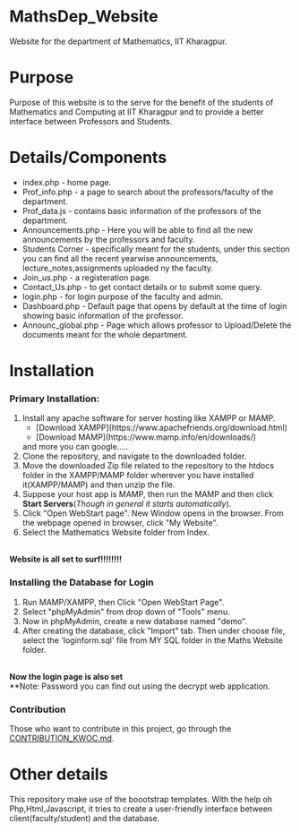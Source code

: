 # MathsDep_Website
Website for the department of Mathematics, IIT Kharagpur.

# Purpose
Purpose of this website is to the serve for the benefit of the students of Mathematics and Computing at IIT Kharagpur and to provide a better interface between Professors and Students.

# Details/Components
<ul>
  <li>index.php - home page.<br></li>
  <li>Prof_info.php - a page to search about the professors/faculty of the department.<br></li>
  <li>Prof_data.js - contains basic information of the professors of the department.<br></li>
<li>Announcements.php - Here you will be able to find all the new announcements by the professors and faculty.<br></li>
<li>Students Corner - specifically meant for the students, under this section you can find all the recent yearwise announcements,                               lecture_notes,assignments uploaded ny the faculty.<br></li>
  <li>Join_us.php - a registeration page.<br></li>
  <li>Contact_Us.php - to get contact details or to submit some query.<br></li>
  <li>login.php - for login purpose of the faculty and admin.<br></li>
  <li>Dashboard.php - Default page that opens by default at the time of login showing basic information of the professor.<br></li>
  <li>Announc_global.php - Page which allows professor to Upload/Delete the documents meant for the whole department.<br></li>
  </ul>

# Installation
### Primary Installation:
1. Install any apache software for server hosting like XAMPP or MAMP.
    <ul>
    <li>[Download XAMPP](https://www.apachefriends.org/download.html)</li>
    <li>[Download MAMP](https://www.mamp.info/en/downloads/)</li>
    </ul>
    and more you can google.....<br> 
2. Clone the repository, and navigate to the downloaded folder.<br>
3. Move the downloaded Zip file related to the repository to the htdocs folder in the XAMPP/MAMP folder wherever you have installed          it(XAMPP/MAMP) and then unzip the file.<br>
4. Suppose your host app is MAMP, then run the MAMP and then click <b>Start Servers</b>(<i>Though in general it starts automatically</i>).<br>
5. Click "Open WebStart page". New Window opens in the browser. From the webpage opened in browser, click "My Website".<br>
6. Select the Mathematics Website folder from Index.<br>
  <br>
  <t><b>Website is all set to surf!!!!!!!!</b><br>

### Installing the Database for Login
1. Run MAMP/XAMPP, then Click "Open WebStart Page".<br>
2. Select "phpMyAdmin" from drop down of "Tools" menu.<br>
3. Now in phpMyAdmin, create a new database named "demo".<br>
4. After creating the database, click "Import" tab. Then under choose file, select the 'loginform.sql' file from MY SQL folder in the Maths Website folder.<br>
<br>
<b> Now the login page is also set </b>
<br>
**Note: Password you can find out using the decrypt web application.

### Contribution
Those who want to contribute in this project, go through the [CONTRIBUTION_KWOC.md](https://github.com/AdarshKumar712/MathsDep_Website/blob/kwoc/CONTRIBUTION_KWOC.md).

# Other details
This repository make use of the boootstrap templates. With the help oh Php,Html,Javascript, it tries to create a user-friendly interface between client(faculty/student) and the database.  


